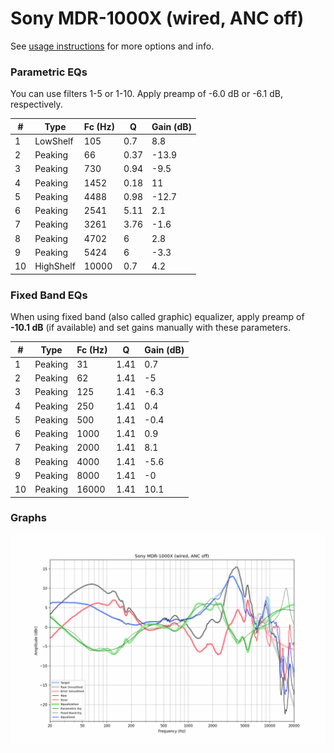 # Sony MDR-1000X (wired, ANC off)
See [usage instructions](https://github.com/jaakkopasanen/AutoEq#usage) for more options and info.

### Parametric EQs
You can use filters 1-5 or 1-10. Apply preamp of -6.0 dB or -6.1 dB, respectively.

|   # | Type      |   Fc (Hz) |    Q |   Gain (dB) |
|-----|-----------|-----------|------|-------------|
|   1 | LowShelf  |       105 | 0.7  |         8.8 |
|   2 | Peaking   |        66 | 0.37 |       -13.9 |
|   3 | Peaking   |       730 | 0.94 |        -9.5 |
|   4 | Peaking   |      1452 | 0.18 |        11   |
|   5 | Peaking   |      4488 | 0.98 |       -12.7 |
|   6 | Peaking   |      2541 | 5.11 |         2.1 |
|   7 | Peaking   |      3261 | 3.76 |        -1.6 |
|   8 | Peaking   |      4702 | 6    |         2.8 |
|   9 | Peaking   |      5424 | 6    |        -3.3 |
|  10 | HighShelf |     10000 | 0.7  |         4.2 |

### Fixed Band EQs
When using fixed band (also called graphic) equalizer, apply preamp of **-10.1 dB** (if available) and set gains manually with these parameters.

|   # | Type    |   Fc (Hz) |    Q |   Gain (dB) |
|-----|---------|-----------|------|-------------|
|   1 | Peaking |        31 | 1.41 |         0.7 |
|   2 | Peaking |        62 | 1.41 |        -5   |
|   3 | Peaking |       125 | 1.41 |        -6.3 |
|   4 | Peaking |       250 | 1.41 |         0.4 |
|   5 | Peaking |       500 | 1.41 |        -0.4 |
|   6 | Peaking |      1000 | 1.41 |         0.9 |
|   7 | Peaking |      2000 | 1.41 |         8.1 |
|   8 | Peaking |      4000 | 1.41 |        -5.6 |
|   9 | Peaking |      8000 | 1.41 |        -0   |
|  10 | Peaking |     16000 | 1.41 |        10.1 |

### Graphs
![](./Sony%20MDR-1000X%20(wired,%20ANC%20off).png)
